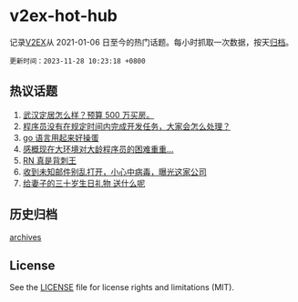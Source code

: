 # v2ex-hot-hub

 记录[V2EX](https://www.v2ex.com/)从 2021-01-06 日至今的热门话题。每小时抓取一次数据，按天[归档](archives)。

`更新时间：2023-11-28 10:23:18 +0800`

## 热议话题

1. [武汉定居怎么样？预算 500 万买房。](https://www.v2ex.com/t/995480)
1. [程序员没有在规定时间内完成开发任务，大家会怎么处理？](https://www.v2ex.com/t/995469)
1. [go 语言用起来好操蛋](https://www.v2ex.com/t/995474)
1. [感概现在大环境对大龄程序员的困难重重...](https://www.v2ex.com/t/995634)
1. [RN 真是背刺王](https://www.v2ex.com/t/995526)
1. [收到未知邮件别乱打开，小心中病毒，曝光这家公司](https://www.v2ex.com/t/995527)
1. [给妻子的三十岁生日礼物 送什么呢](https://www.v2ex.com/t/995490)

## 历史归档

[archives](archives)

## License

See the [LICENSE](LICENSE) file for license rights and limitations (MIT).
